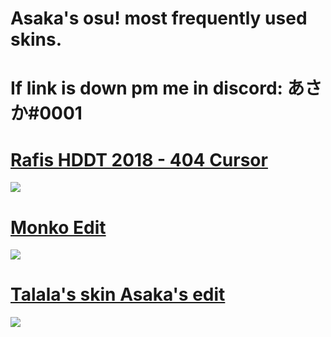 # Asaka's osu! most frequently used skins.

# If link is down pm me in discord: あさか#0001

# [Rafis HDDT 2018 - 404 Cursor](https://mega.nz/file/4hUhXAja#zWWDvgU-giGrb5VXadSRwuQPQbfPppjCBfQKc9dQK7g) 
![](https://osu.ppy.sh/ss/17342341/4f69)

# [Monko Edit](https://mega.nz/file/Y1VjxYSb#m1VRnqzokBR26BvcgdW6uoFgp67jQA-5M0dRTV17zc8) 
![](https://osu.ppy.sh/ss/17342350/6915)

# [Talala's skin Asaka's edit](https://mega.nz/file/h8VXHapB#uRkJvBBgXWFery9BchFK6SQDyuFfbvVDf77Q8GyLNVY) 
![](https://osu.ppy.sh/ss/17342356/9c3e)
